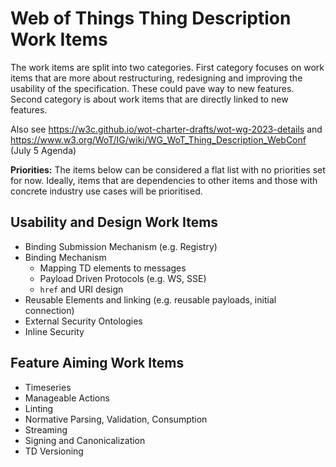 # Web of Things Thing Description Work Items

The work items are split into two categories. First category focuses on work items that are more about restructuring, redesigning and improving the usability of the specification. These could pave way to new features.
Second category is about work items that are directly linked to new features.

Also see https://w3c.github.io/wot-charter-drafts/wot-wg-2023-details and https://www.w3.org/WoT/IG/wiki/WG_WoT_Thing_Description_WebConf (July 5 Agenda)

**Priorities:** The items below can be considered a flat list with no priorities set for now. Ideally, items that are dependencies to other items and those with concrete industry use cases will be prioritised.

## Usability and Design Work Items

- Binding Submission Mechanism (e.g. Registry)
- Binding Mechanism
  - Mapping TD elements to messages
  - Payload Driven Protocols (e.g. WS, SSE)
  - `href` and URI design 
- Reusable Elements and linking (e.g. reusable payloads, initial connection)
- External Security Ontologies 
- Inline Security

## Feature Aiming Work Items

- Timeseries
- Manageable Actions
- Linting
- Normative Parsing, Validation, Consumption
- Streaming
- Signing and Canonicalization
- TD Versioning
